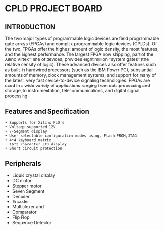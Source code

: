 # CPLD PROJECT BOARD
## INTRODUCTION
The two major types of programmable logic devices are field programmable gate arrays (FPGAs) and complex programmable logic devices (CPLDs). Of the two, FPGAs offer the highest amount of logic density, the most features, and the highest performance. The largest FPGA now shipping, part of the Xilinx Virtex™ line of devices, provides eight million "system gates" (the relative density of logic). These advanced devices also offer features such as built-in hardwired processors (such as the IBM Power PC), substantial amounts of memory, clock management systems, and support for many of the latest, very fast device-to-device signaling technologies. FPGAs are used in a wide variety of applications ranging from data processing and storage, to instrumentation, telecommunications, and digital signal processing.
## Features and Specification
    • Supports for Xilinx PLD’s
    • Voltage supported 12V
    • 7-Segment display
    • User selectable configuration modes using, Flash PROM,JTAG
    • 4*4 keyboard matrix
    • 16*2 character LCD display
    • Short circuit protection
 ## Peripherals
* Liquid crystal display
* DC motor
* Stepper motor
* Seven Segment
* Decoder
* Encoder
* Multiplexer and
* Comparator
* Flip Flop
* Sequence Detector
